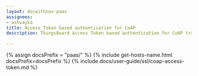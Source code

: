 ```yaml
---
layout: docwithnav-paas
assignees:
- ashvayka
title: Access Token based authentication for CoAP
description: ThingsBoard Access Token based authentication for CoAP transport.

---
```


{% assign docsPrefix = "paas/" %}
{% include get-hosts-name.html docsPrefix=docsPrefix %}
{% include docs/user-guide/ssl/coap-access-token.md %}

